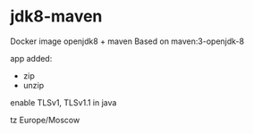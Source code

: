 # jdk8-maven

Docker image openjdk8 + maven
Based on maven:3-openjdk-8

app added:
* zip
* unzip

enable TLSv1, TLSv1.1 in java

tz Europe/Moscow